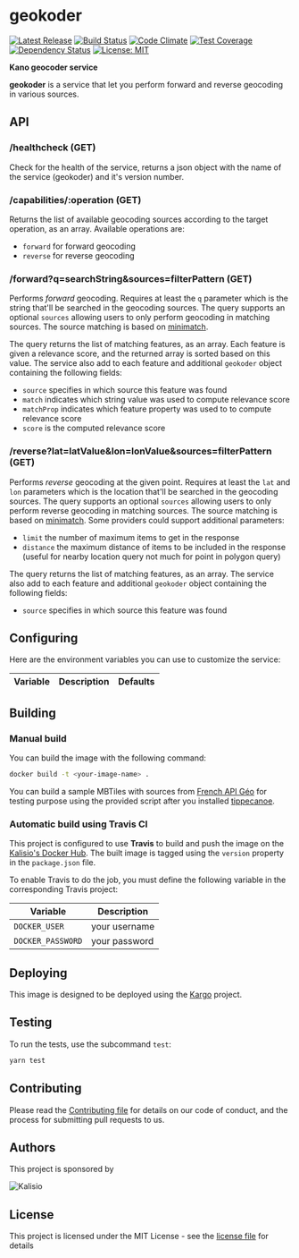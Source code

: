 # geokoder

[![Latest Release](https://img.shields.io/github/v/tag/kalisio/geokoder?sort=semver&label=latest)](https://github.com/kalisio/geokoder/releases)
[![Build Status](https://app.travis-ci.com/kalisio/geokoder.svg?branch=master)](https://app.travis-ci.com/kalisio/geokoder)
[![Code Climate](https://codeclimate.com/github/kalisio/geokoder/badges/gpa.svg)](https://codeclimate.com/github/kalisio/geokoder)
[![Test Coverage](https://codeclimate.com/github/kalisio/geokoder/badges/coverage.svg)](https://codeclimate.com/github/kalisio/geokoder/coverage)
[![Dependency Status](https://img.shields.io/david/kalisio/geokoder.svg?style=flat-square)](https://david-dm.org/kalisio/geokoder)
[![License: MIT](https://img.shields.io/badge/License-MIT-yellow.svg)](https://opensource.org/licenses/MIT)

**Kano geocoder service**

**geokoder** is a service that let you perform forward and reverse geocoding in various sources.

## API

### /healthcheck (GET)

Check for the health of the service, returns a json object with the name of the service (geokoder) and it's version number.

### /capabilities/:operation (GET)

Returns the list of available geocoding sources according to the target operation, as an array. Available operations are:
* `forward` for forward geocoding
* `reverse` for reverse geocoding

### /forward?q=searchString&sources=filterPattern (GET)

Performs *forward* geocoding. Requires at least the `q` parameter which is the string that'll be searched in the geocoding sources.
The query supports an optional `sources` allowing users to only perform geocoding in matching sources. The source matching is based on [minimatch](https://github.com/isaacs/minimatch#minimatch).

The query returns the list of matching features, as an array. Each feature is given a relevance score, and the returned array is sorted based on this value. The service also add to each feature and additional `geokoder` object containing the following fields:
  - `source` specifies in which source this feature was found
  - `match` indicates which string value was used to compute relevance score
  - `matchProp` indicates which feature property was used to to compute relevance score
  - `score` is the computed relevance score

### /reverse?lat=latValue&lon=lonValue&sources=filterPattern (GET)

Performs *reverse* geocoding at the given point. Requires at least the `lat` and `lon` parameters which is the location that'll be searched in the geocoding sources. The query supports an optional `sources` allowing users to only perform reverse geocoding in matching sources. The source matching is based on [minimatch](https://github.com/isaacs/minimatch#minimatch). Some providers could support additional parameters:
  - `limit` the number of maximum items to get in the response
  - `distance` the maximum distance of items to be included in the response (useful for nearby location query not much for point in polygon query)

The query returns the list of matching features, as an array. The service also add to each feature and additional `geokoder` object containing the following fields:
  - `source` specifies in which source this feature was found

## Configuring

Here are the environment variables you can use to customize the service:

| Variable  | Description | Defaults |
|-----------| ------------| ------------|

## Building

### Manual build 

You can build the image with the following command:

```bash
docker build -t <your-image-name> .
```

You can build a sample MBTiles with sources from [French API Géo](https://github.com/etalab/api-geo) for testing purpose using the provided script after you installed [tippecanoe](https://github.com/mapbox/tippecanoe).

### Automatic build using Travis CI

This project is configured to use **Travis** to build and push the image on the [Kalisio's Docker Hub](https://hub.docker.com/u/kalisio/).
The built image is tagged using the `version` property in the `package.json` file.

To enable Travis to do the job, you must define the following variable in the corresponding Travis project:

| Variable  | Description |
|-----------| ------------|
| `DOCKER_USER` | your username |
| `DOCKER_PASSWORD` | your password |

## Deploying

This image is designed to be deployed using the [Kargo](https://kalisio.github.io/kargo/) project.

## Testing

To run the tests, use the subcommand `test`: 

```bash
yarn test
```

## Contributing

Please read the [Contributing file](./.github/CONTRIBUTING.md) for details on our code of conduct, and the process for submitting pull requests to us.

## Authors

This project is sponsored by 

![Kalisio](https://s3.eu-central-1.amazonaws.com/kalisioscope/kalisio/kalisio-logo-black-256x84.png)

## License

This project is licensed under the MIT License - see the [license file](./LICENSE.md) for details
